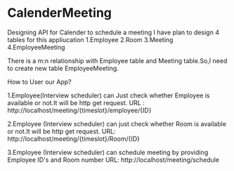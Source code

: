 # CalenderMeeting
Designing API for Calender to schedule a meeting
I have plan to design 4 tables for this appliucation
1.Employee
2.Room
3.Meeting
4.EmployeeMeeting

There is a m:n relationship with Employee table and Meeting table.So,I need to create  new table EmployeeMeeting.

How to User our App?

1.Employee(Interview scheduler) can Just check whether Employee is available or not.It will be http get request. 
URL : http://localhost/meeting/{timeslot}/employee/{ID}

2.Employee (Interview scheduler) can just check whether Room is available or not.It will be http get request.
URL: http://localhost/meeting/{timeslot}/Room/{ID}

3.Employee (Interview scheduler) can schedule meeting by providing Employee ID's and Room number
URL: http://localhost/meeting/schedule

